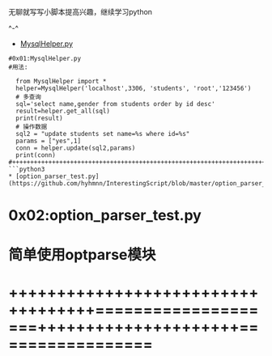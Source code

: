 无聊就写写小脚本提高兴趣，继续学习python

^-^

* [MysqlHelper.py](https://github.com/hyhmnn/InterestingScript/blob/master/MysqlHelper.py)
```python3
#0x01:MysqlHelper.py
#用法:

  from MysqlHelper import *
  helper=MysqlHelper('localhost',3306, 'students', 'root','123456')
  # 多查询
  sql='select name,gender from students order by id desc'
  result=helper.get_all(sql)
  print(result)
  # 操作数据
  sql2 = "update students set name=%s where id=%s"
  params = ["yes",1]
  conn = helper.update(sql2,params)
  print(conn)
#++++++++++++++++++++++++++++++++++++++++++++++++++++++++++++++++++++++++++++++++++++++++++++
```python3
* [option_parser_test.py](https://github.com/hyhmnn/InterestingScript/blob/master/option_parser_test.py) 
```
# 0x02:option_parser_test.py
# 简单使用optparse模块
# +++++++++++++++++++++++++++++++++++====================+++++++++++++++++++++=================
```
